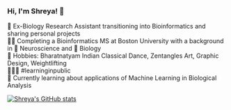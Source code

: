 ### Hi, I'm Shreya! 👋

 🧬 Ex-Biology Research Assistant transitioning into Bioinformatics and sharing personal projects<br/>
 👩‍🏫 Completing a Bioinformatics MS at Boston University with a background in 🧠 Neuroscience and 🧪 Biology <br/>
 💚 Hobbies: Bharatnatyam Indian Classical Dance, Zentangles Art, Graphic Design, Weightlifting <br/>
 👩🏽‍💻 #learninginpublic <br/>
 💭 Currently learning about applications of Machine Learning in Biological Analysis

 [![Shreya's GitHub stats](https://github-readme-stats.vercel.app/api?username=Shreya-Das-uoft&show_icons=true&theme=synthwave&hide=issues)](https://github.com/anuraghazra/github-readme-stats)

 
